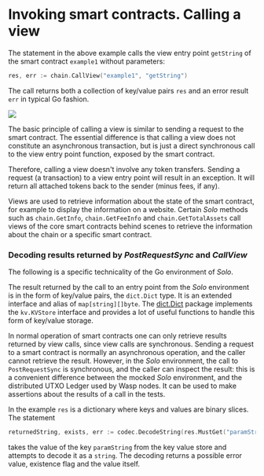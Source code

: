 # Invoking smart contracts. Calling a view

The statement in the above example calls the view entry point `getString` of the
smart contract `example1` without parameters:

```go
res, err := chain.CallView("example1", "getString")
```

The call returns both a collection of key/value pairs `res` and an error result
`err` in typical Go fashion.

![](/img/tutorial/call_view.png)

The basic principle of calling a view is similar to sending a request to the
smart contract. The essential difference is that calling a view does not 
constitute an asynchronous transaction, but is just a direct synchronous 
call to the view entry point function, exposed by the smart contract.

Therefore, calling a view doesn't involve any token transfers. Sending a
request (a transaction) to a view entry point will result in an exception. It
will return all attached tokens back to the sender (minus fees, if any).

Views are used to retrieve information about the state of the smart contract,
for example to display the information on a website. Certain _Solo_ methods such
as `chain.GetInfo`, `chain.GetFeeInfo` and `chain.GetTotalAssets` call views of
the core smart contracts behind scenes to retrieve the information about the
chain or a specific smart contract.

### Decoding results returned by _PostRequestSync_ and _CallView_

The following is a specific technicality of the Go environment of _Solo_.

The result returned by the call to an entry point from the _Solo_ environment
is in the form of key/value pairs, the `dict.Dict` type. It is an extended
interface and alias of `map[string][]byte`.
The [dict.Dict](https://github.com/iotaledger/wasp/blob/master/packages/kv/dict/dict.go)
package implements the `kv.KVStore` interface and provides a lot of useful 
functions to handle this form of key/value storage.

In normal operation of smart contracts one can only retrieve results returned by
view calls, since view calls are synchronous. Sending a request to a smart
contract is normally an asynchronous operation, and the caller cannot retrieve
the result. However, in the _Solo_ environment, the call to `PostRequestSync` is
synchronous, and the caller can inspect the result: this is a convenient
difference between the mocked _Solo_ environment, and the distributed UTXO
Ledger used by Wasp nodes. It can be used to make assertions about the results
of a call in the tests.

In the example `res` is a dictionary where keys and values are binary slices.
The statement

```go
returnedString, exists, err := codec.DecodeString(res.MustGet("paramString"))
```

takes the value of the key `paramString` from the key value store and attempts
to decode it as a `string`. The decoding returns a possible error value,
existence flag and the value itself.
